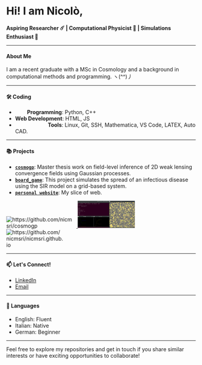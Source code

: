 # Hi! I am Nicolò,

**Aspiring Researcher ☄️ | Computational Physicist :apple: | Simulations Enthusiast :floppy_disk:**

---

#### About Me
I am a recent graduate with a MSc in Cosmology and a background in computational methods and programming. ヽ(^^)丿

---

#### 🛠️ Coding
- &nbsp;&nbsp;&nbsp;&nbsp;&nbsp;&nbsp;&nbsp;&nbsp;**Programming**: Python, C++
- **Web Development**: HTML, JS
- &nbsp;&nbsp;&nbsp;&nbsp;&nbsp;&nbsp;&nbsp;&nbsp;&nbsp;&nbsp;&nbsp;&nbsp;&nbsp;&nbsp;&nbsp;&nbsp;&nbsp;&nbsp;&nbsp;&nbsp;&nbsp;&nbsp;**Tools**: Linux, Git, SSH, Mathematica, VS Code, LATEX, Auto CAD.

---

#### 📚 Projects
- [**`cosmogp`**](https://github.com/nicmsri/cosmogp): Master thesis work on field-level inference of 2D weak lensing convergence fields using Gaussian processes.
- [**`board_game`**](https://github.com/nicmsri/board_game): This project simulates the spread of an infectious disease using the SIR model on a grid-based system.
- [**`personal website`**](https://nicmsri.github.io): My slice of web.

<p>
  <a href="https://github.com/nicmsri/cosmogp" target="_blank">
    <img src="https://github.com/nicmsri/cosmogp/blob/main/tutorial_screenshot.png" alt="https://github.com/nicmsri/cosmogp" width="35%" style="display:inline-block; height:auto; margin-right:10px;" />
  </a>
  <a href="https://github.com/nicmsri/board_game" target="_blank">
  <img src="https://github.com/nicmsri/board_game/blob/master/screenshots/option_r.png" alt="https://github.com/nicmsri/board_game" width="30%" style="display:inline-block; height:auto; margin-right:10px;" />
  </a>
  <a href="https://github.com/nicmsri/nicmsri.github.io" target="_blank">
  <img src="https://github.com/nicmsri/nicmsri.github.io/blob/main/website_screenshot.png" alt="https://github.com/nicmsri/nicmsri.github.io" width="30%" style="display:inline-block; height:auto;" />
  </a>
</p>


---

#### 📫 Let's Connect!
- [LinkedIn](https://www.linkedin.com/in/nicmsri)
- [Email](mailto:nmassari@student.ethz.ch)

---

#### 💬 Languages
- English: Fluent
- Italian: Native
- German: Beginner

---

Feel free to explore my repositories and get in touch if you share similar interests or have exciting opportunities to collaborate!
